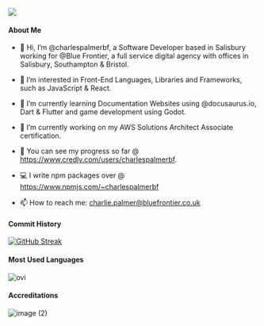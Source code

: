 ![](https://komarev.com/ghpvc/?username=charlespalmerbf)

#### About Me

- 👋 Hi, I’m @charlespalmerbf, a Software Developer based in Salisbury working for @Blue Frontier, a full service digital agency with offices in Salisbury, Southampton & Bristol.

- 👀 I’m interested in Front-End Languages, Libraries and Frameworks, such as JavaScript & React.

- 🌱 I’m currently learning Documentation Websites using @docusaurus.io, Dart & Flutter and game development using Godot.

- 🚀 I’m currently working on my AWS Solutions Architect Associate certification.

- 🎯 You can see my progress so far @ https://www.credly.com/users/charlespalmerbf.

- 💻 I write npm packages over @ https://www.npmjs.com/~charlespalmerbf

- 📫 How to reach me: charlie.palmer@bluefrontier.co.uk

#### Commit History

[![GitHub Streak](https://github-readme-streak-stats.herokuapp.com?user=charlespalmerbf&theme=radical&hide_border=true&date_format=j%20M%5B%20Y%5D)](https://git.io/streak-stats)

#### Most Used Languages

<img src="https://github-readme-stats.vercel.app/api/top-langs?username=charlespalmerbf&show_icons=true&locale=en&layout=compact&theme=chartreuse-dark" alt="ovi" />

#### Accreditations

![image (2)](https://github.com/charlespalmerbf/charlespalmerbf/assets/85505220/d58b95fc-1eef-4b13-acd7-3e83e48f1e3a)
